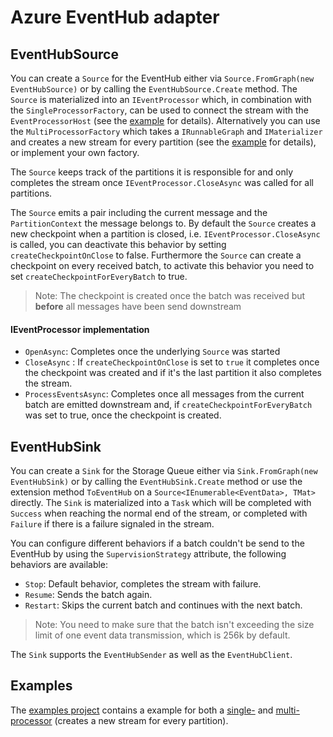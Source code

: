 # Azure EventHub adapter


## EventHubSource

You can create a `Source` for the EventHub either via `Source.FromGraph(new EventHubSource)` or by calling the `EventHubSource.Create` method. 
The `Source` is materialized into an `IEventProcessor` which, in combination with the `SingleProcessorFactory`, can be used to connect the stream with the `EventProcessorHost` (see the [example](https://github.com/Silv3rcircl3/Akka.Streams.Azure/blob/master/src/Akka.Streams.Azure.EventHub.Examples/SingleProcessorExample.cs) for details). Alternatively you can use the `MultiProcessorFactory` which takes a `IRunnableGraph` and `IMaterializer` and creates a new stream for every partition (see the [example](https://github.com/Silv3rcircl3/Akka.Streams.Azure/blob/master/src/Akka.Streams.Azure.EventHub.Examples/MultiProcessorExample.cs) for details), or implement your own factory. 

The `Source` keeps track of the partitions it is responsible for and only completes the stream once `IEventProcessor.CloseAsync` was called for all partitions. 

The `Source` emits a pair including the current message and the `PartitionContext` the message belongs to. By default the `Source` creates a new checkpoint when a partition is closed, i.e. `IEventProcessor.CloseAsync` is called, you can deactivate this behavior by setting `createCheckpointOnClose` to false. Furthermore the `Source` can create a checkpoint on every received batch, to activate this behavior you need to set `createCheckpointForEveryBatch` to true.
>Note: The checkpoint is created once the batch was received but **before** all messages have been send downstream

#### IEventProcessor implementation 

- `OpenAsync`: Completes once the underlying `Source` was started 
- `CloseAsync` : If `createCheckpointOnClose` is set to `true` it completes once the checkpoint was created and if it's the last partition it also completes the stream. 
- `ProcessEventsAsync`: Completes once all messages from the current batch are emitted downstream and, if `createCheckpointForEveryBatch` was set to true, once the checkpoint is created.

## EventHubSink

You can create a `Sink` for the Storage Queue either via `Sink.FromGraph(new EventHubSink)` or by calling the `EventHubSink.Create` method or use the extension method `ToEventHub` on a `Source<IEnumerable<EventData>, TMat>` directly.
The `Sink` is materialized into a `Task` which will be completed with `Success` when reaching the normal end of the stream, or completed with `Failure` if there is a failure signaled in the stream.

You can configure different behaviors if a batch couldn't be send to the EventHub by using the `SupervisionStrategy` attribute, the following behaviors are available: 

- `Stop`: Default behavior, completes the stream with failure. 
- `Resume`: Sends the batch again. 
- `Restart`: Skips the current batch and continues with the next batch.  

> Note: You need to make sure that the batch isn't exceeding the size limit of one event data transmission, which is 256k by default.

The `Sink` supports the `EventHubSender` as well as the `EventHubClient`.

## Examples

The [examples project](https://github.com/akkadotnet/Alpakka/tree/dev/src/Azure/Examples/Akka.Streams.Azure.EventHub.Examples) contains a example for both a [single-](https://github.com/akkadotnet/Alpakka/blob/dev/src/Azure/Examples/Akka.Streams.Azure.EventHub.Examples/SingleProcessorExample.cs) and [multi-processor](https://github.com/akkadotnet/Alpakka/blob/dev/src/Azure/Examples/Akka.Streams.Azure.EventHub.Examples/MultiProcessorExample.cs) (creates a new stream for every partition).